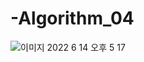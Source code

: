 # -Algorithm_04

![이미지 2022  6  14  오후 5 17](https://user-images.githubusercontent.com/77258449/173536255-817df587-fd4b-407a-8514-a77ecd82dacb.jpeg)
